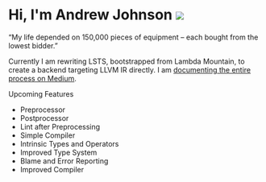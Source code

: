 # Hi, I'm Andrew Johnson ![](https://komarev.com/ghpvc/?username=andrew-johnson-4)

“My life depended on 150,000 pieces of equipment – each bought from the lowest bidder.”

Currently I am rewriting LSTS,
bootstrapped from Lambda Mountain,
to create a backend targeting LLVM IR directly.
I am [documenting the entire process on Medium](https://medium.com/@andrew_johnson_4/building-a-compiler-for-a-modern-functional-language-from-scratch-in-rust-part-1-parsing-d3dd1765ce1b).

Upcoming Features
- Preprocessor
- Postprocessor
- Lint after Preprocessing
- Simple Compiler
- Intrinsic Types and Operators
- Improved Type System
- Blame and Error Reporting
- Improved Compiler
